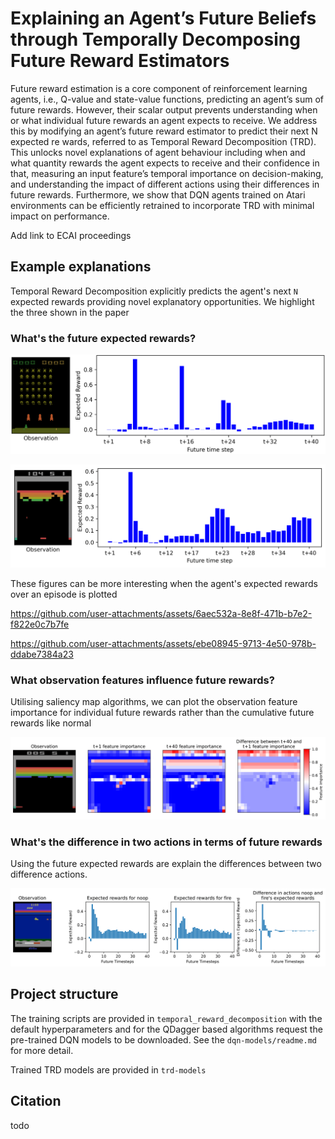 # Explaining an Agent’s Future Beliefs through Temporally Decomposing Future Reward Estimators

Future reward estimation is a core component of reinforcement learning agents, i.e., Q-value and state-value functions, predicting an agent’s sum of future rewards. However, their scalar output prevents understanding when or what individual future rewards an agent expects to receive. We address this by modifying an agent’s future reward estimator to predict their next N expected re wards, referred to as Temporal Reward Decomposition (TRD). This unlocks novel explanations of agent behaviour including when and what quantity rewards the agent expects to receive and their confidence in that, measuring an input feature’s temporal importance on decision-making, and understanding the impact of different actions using their differences in future rewards. Furthermore, we show that DQN agents trained on Atari environments can be efficiently retrained to incorporate TRD with minimal impact on performance.

Add link to ECAI proceedings

## Example explanations
Temporal Reward Decomposition explicitly predicts the agent's next `N` expected rewards providing novel explanatory opportunities. We highlight the three shown in the paper

### What's the future expected rewards?

![Example future rewards for Atari Space Invaders](figs/SpaceInvaders-expected-reward.png)

![Example future rewards for Atari Breakout](figs/Breakout-expected-rewards.png)

These figures can be more interesting when the agent's expected rewards over an episode is plotted

https://github.com/user-attachments/assets/6aec532a-8e8f-471b-b7e2-f822e0c7b7fe

https://github.com/user-attachments/assets/ebe08945-9713-4e50-978b-ddabe7384a23

### What observation features influence future rewards?

Utilising saliency map algorithms, we can plot the observation feature importance for individual future rewards rather than the cumulative future rewards like normal

![Observation feature importance for Atari Breakout environment](figs/Breakout-feature-importance.png)

### What's the difference in two actions in terms of future rewards

Using the future expected rewards are explain the differences between two difference actions. 

![Example constrastive explanation for Atari Seaquest environment](figs/Seaquest-Contrastive-Explanation.png)

## Project structure

The training scripts are provided in `temporal_reward_decomposition` with the default hyperparameters and for the QDagger based algorithms request the pre-trained DQN models to be downloaded. See the `dqn-models/readme.md` for more detail.

Trained TRD models are provided in `trd-models`

## Citation

todo
